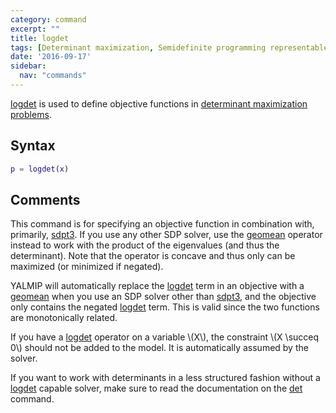 ```yaml
---
category: command
excerpt: ""
title: logdet
tags: [Determinant maximization, Semidefinite programming representable, Exponential and logarithmic functions]
date: '2016-09-17'
sidebar:
  nav: "commands"
---
```


[logdet](/command/logdet) is used to define objective functions in [determinant maximization problems](/tutorial/maxdetprogramming).


## Syntax

````matlab
p = logdet(x)
````

## Comments

This command is for specifying an objective function in combination with, primarily, [sdpt3](/solver/sdpt3). If you use any other SDP solver, use the [geomean](/command/geomean) operator instead to work with the product of the eigenvalues (and thus the determinant). Note that the operator is concave and thus only can be maximized (or minimized if negated).

YALMIP will automatically replace the [logdet](/command/logdet) term in an objective with a [geomean](/command/geomean) when you use an SDP solver other than [sdpt3](/solver/sdpt3), and the objective only contains the negated [logdet](/command/logdet) term. This is valid since the two functions are monotonically related.

If you have a [logdet](/command/logdet) operator on a variable \\(X\\), the constraint \\(X \succeq 0\\) should not be added to the model. It is automatically assumed by the solver.

If you want to work with determinants in a less structured fashion without a [logdet](/command/logdet) capable solver, make sure to read the documentation on the [det](/command/det) command.

